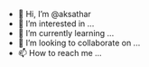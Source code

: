 - 👋 Hi, I’m @aksathar
- 👀 I’m interested in ...
- 🌱 I’m currently learning ...
- 💞️ I’m looking to collaborate on ...
- 📫 How to reach me ...

<!---
aksathar/aksathar is a ✨ special ✨ repository because its `README.md` (this file) appears on your GitHub profile.
You can click the Preview link to take a look at your changes.
--->
